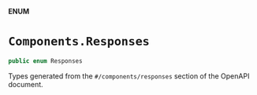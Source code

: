 **ENUM**

# `Components.Responses`

```swift
public enum Responses
```

Types generated from the `#/components/responses` section of the OpenAPI document.
